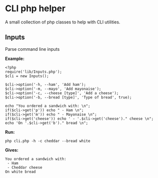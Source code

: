 # CLI php helper

A small collection of php classes to help with CLI utilities. 

## Inputs

Parse command line inputs

__Example:__

	<?php
	require('lib/Inputs.php');
	$cli = new Inputs();
	
	$cli->option('-h, --ham', 'Add ham');
	$cli->option('-m, --mayo', 'Add mayonaise');
	$cli->option('-c, --cheese [type]', 'Add a cheese');
	$cli->option('-b, --bread [type]', 'Type of bread', true);
	
	echo "You ordered a sandwich with: \n";
	if($cli->get('p')) echo " - Ham \n";
	if($cli->get('m')) echo " - Mayonaise \n";
	if($cli->get('cheese')) echo ' - '.$cli->get('cheese')." cheese \n";
	echo 'On '.$cli->get('b')." bread \n";

__Run:__

	php cli.php -h -c cheddar --bread white

__Gives:__
	
	You ordered a sandwich with:
	 - Ham
	 - Cheddar cheese
	On white bread

